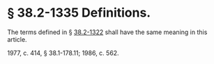 # § 38.2-1335 Definitions.

<p>The terms defined in § <a href='http://law.lis.virginia.gov/vacode/38.2-1322/'>38.2-1322</a> shall have the same meaning in this article.</p><p>1977, c. 414, § 38.1-178.11; 1986, c. 562.</p>